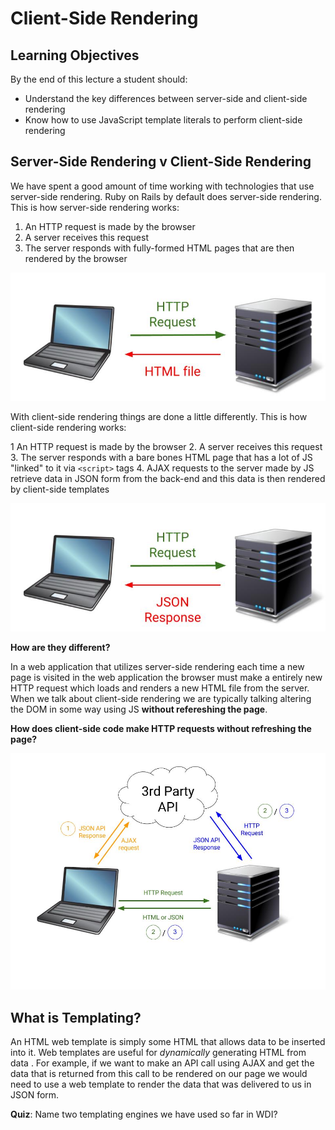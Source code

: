 # Client-Side Rendering 

## Learning Objectives 

By the end of this lecture a student should: 

* Understand the key differences between server-side and client-side rendering
* Know how to use JavaScript template literals to perform client-side rendering

## Server-Side Rendering v Client-Side Rendering 

We have spent a good amount of time working with technologies that use server-side rendering. Ruby on Rails by default does server-side rendering. This is how server-side rendering works:

1. An HTTP request is made by the browser
2. A server receives this request 
3. The server responds with fully-formed HTML pages that are then rendered by the browser

![server-side rendering](./../images/server-side-rendering.jpg)

With client-side rendering things are done a little differently. This is how client-side rendering works: 

1 An HTTP request is made by the browser
2. A server receives this request 
3. The server responds with a bare bones HTML page that has a lot of JS "linked" to it via `<script>` tags
4. AJAX requests to the server made by JS retrieve data in JSON form from the back-end and this data is then rendered by client-side templates

![client-side rendering](./../images/client-side-rendering.jpg)

**How are they different?**

In a web application that utilizes server-side rendering each time a new page is visited in the web application the browser must make a entirely new HTTP request which loads and renders a new HTML file from the server. When we talk about client-side rendering we are typically talking altering the DOM in some way using JS **without refereshing the page**.

**How does client-side code make HTTP requests without refreshing the page?**

![api architecture](./../images/api-architecture.jpg)

## What is Templating?

An HTML web template is simply some HTML that allows data to be inserted into it. Web templates are useful for *dynamically* generating HTML from data . For example, if we want to make an API call using AJAX and get the data that is returned from this call to be rendered on our page we would need to use a web template to render the data that was delivered to us in JSON form.

**Quiz**: Name two templating engines we have used so far in WDI?
